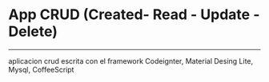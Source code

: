 # App CRUD (Created- Read - Update - Delete)
***
aplicacion crud escrita con el framework Codeignter, Material Desing Lite, Mysql, CoffeeScript
